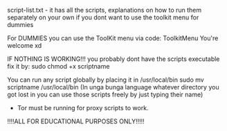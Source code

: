 script-list.txt - it has all the scripts, explanations on how to run them separately on your own if you dont want to use the toolkit menu for dummies

For DUMMIES you can use the ToolKit menu via code: ToolkitMenu
You're welcome xd

IF NOTHING IS WORKING!!!
you probably dont have the scripts executable
fix it by: sudo chmod +x scriptname

You can run any script globally by placing it in /usr/local/bin
sudo mv scriptname /usr/local/bin 
(In unga bunga language whatever directory you got lost in you can use those scripts freely by just typing their name)

- Tor must be running for proxy scripts to work.
  
!!!!ALL FOR EDUCATIONAL PURPOSES ONLY!!!!!
